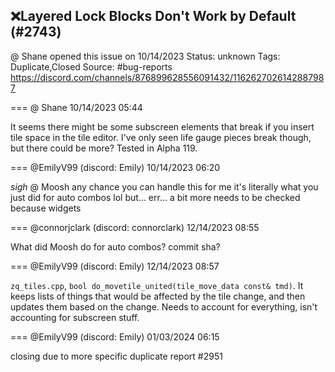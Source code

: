 ## ❌Layered Lock Blocks Don't Work by Default (#2743)
@ Shane opened this issue on 10/14/2023
Status: unknown
Tags: Duplicate,Closed
Source: #bug-reports https://discord.com/channels/876899628556091432/1162627026142887987


=== @ Shane 10/14/2023 05:44

It seems there might be some subscreen elements that break if you insert tile space in the tile editor. I've only seen life gauge pieces break though, but there could be more? Tested in Alpha 119.

=== @EmilyV99 (discord: Emily) 10/14/2023 06:20

*sigh*
@ Moosh any chance you can handle this for me
it's literally what you just did for auto combos lol
but... err... a bit more needs to be checked because widgets

=== @connorjclark (discord: connorclark) 12/14/2023 08:55

What did Moosh do for auto combos? commit sha?

=== @EmilyV99 (discord: Emily) 12/14/2023 08:57

`zq_tiles.cpp`, `bool do_movetile_united(tile_move_data const& tmd)`.
It keeps lists of things that would be affected by the tile change, and then updates them based on the change. Needs to account for everything, isn't accounting for subscreen stuff.

=== @EmilyV99 (discord: Emily) 01/03/2024 06:15

closing due to more specific duplicate report
#2951
